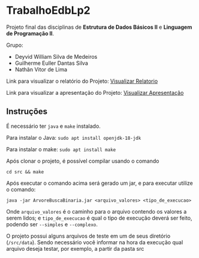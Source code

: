# TrabalhoEdbLp2

Projeto final das disciplinas de <strong>Estrutura de Dados Básicos II</strong> e <strong>Linguagem de Programação II</strong>.

Grupo:
<ul>
  <li>Deyvid William Silva de Medeiros</li>
  <li>Guilherme Euller Dantas Silva</li>
  <li>Nathãn Vitor de Lima</li>
</ul>
  
Link para visualizar o relatório do Projeto: [Visualizar Relatorio](relatorio-projeto.pdf)

Link para visualizar a apresentação do Projeto: [Visualizar Apresentação](apresentacao-projeto.pdf)

## Instruções

É necessário ter `java` e `make` instalado.

Para instalar o Java: `sudo apt install openjdk-18-jdk`

Para instalar o make: `sudo apt install make`

Após clonar o projeto, é possível compilar usando o comando

```shell
cd src && make
```

Após executar o comando acima será gerado um jar, e para executar utilize o comando:

```shell
java -jar ArvoreBuscaBinaria.jar <arquivo_valores> <tipo_de_execucao>
```

Onde `arquivo_valores` é o caminho para o arquivo contendo os valores a serem lidos; e `tipo_de_execucao` é qual o tipo de execução deverá ser feito, podendo ser `--simples` e `--complexo`.

O projeto possui alguns arquivos de teste em um de seus diretório (`/src/data`). Sendo necessário você informar na hora da execução qual arquivo deseja testar, por exemplo, a partir da pasta src



